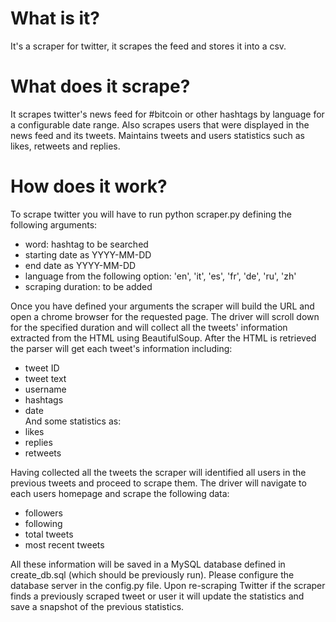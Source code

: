 # What is it?
It's a scraper for twitter, it scrapes the feed and stores it into a csv.

# What does it scrape?
It scrapes twitter's news feed for #bitcoin or other hashtags by language for a configurable date range.
Also scrapes users that were displayed in the news feed and its tweets. 
Maintains tweets and users statistics such as likes, retweets and replies.

# How does it work?
To scrape twitter you will have to run python scraper.py defining the following arguments:
- word: hashtag to be searched
- starting date as YYYY-MM-DD
- end date as YYYY-MM-DD
- language from the following option: 'en', 'it', 'es', 'fr', 'de', 'ru', 'zh'
- scraping duration: to be added

Once you have defined your arguments the scraper will build the URL and open a chrome browser for the requested page.
The driver will scroll down for the specified duration and will collect all the tweets' information extracted from the HTML using BeautifulSoup.
After the HTML is retrieved the parser will get each tweet's information including:
- tweet ID
- tweet text
- username
- hashtags
- date  
And some statistics as:
- likes
- replies
- retweets

Having collected all the tweets the scraper will identified all users in the previous tweets and proceed to scrape them.
The driver will navigate to each users homepage and scrape the following data:
- followers
- following
- total tweets
- most recent tweets

All these information will be saved in a MySQL database defined in create_db.sql (which should be previously run). Please configure the database server in the config.py file.
Upon re-scraping Twitter if the scraper finds a previously scraped tweet or user it will update the statistics and save a snapshot of the previous statistics.

